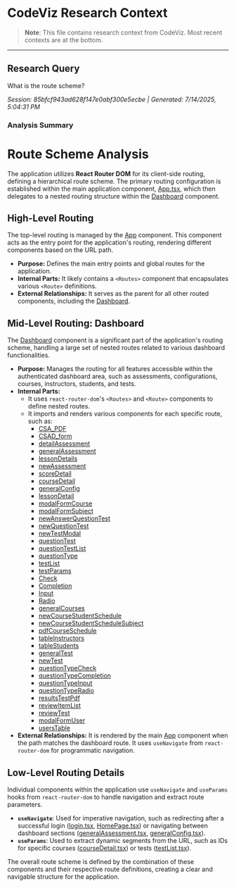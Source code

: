 # CodeViz Research Context

> **Note**: This file contains research context from CodeViz. Most recent contexts are at the bottom.

---

## Research Query

What is the route scheme?

*Session: 85bfcf943ad628f147e0abf300e5ecbe | Generated: 7/14/2025, 5:04:31 PM*

### Analysis Summary

# Route Scheme Analysis

The application utilizes **React Router DOM** for its client-side routing, defining a hierarchical route scheme. The primary routing configuration is established within the main application component, [App.tsx](src/App.tsx), which then delegates to a nested routing structure within the [Dashboard](src/pages/pages/dashboard.tsx) component.

## High-Level Routing

The top-level routing is managed by the [App](src/App.tsx) component. This component acts as the entry point for the application's routing, rendering different components based on the URL path.

*   **Purpose:** Defines the main entry points and global routes for the application.
*   **Internal Parts:** It likely contains a `<Routes>` component that encapsulates various `<Route>` definitions.
*   **External Relationships:** It serves as the parent for all other routed components, including the [Dashboard](src/pages/pages/dashboard.tsx).

## Mid-Level Routing: Dashboard

The [Dashboard](src/pages/pages/dashboard.tsx) component is a significant part of the application's routing scheme, handling a large set of nested routes related to various dashboard functionalities.

*   **Purpose:** Manages the routing for all features accessible within the authenticated dashboard area, such as assessments, configurations, courses, instructors, students, and tests.
*   **Internal Parts:**
    *   It uses `react-router-dom`'s `<Routes>` and `<Route>` components to define nested routes.
    *   It imports and renders various components for each specific route, such as:
        *   [CSA_PDF](src/pages/pages/dashboard/assessment/CSA_PDF.tsx)
        *   [CSAD_form](src/pages/pages/dashboard/assessment/CSAD_form.tsx)
        *   [detailAssessment](src/pages/pages/dashboard/assessment/detailAssessment.tsx)
        *   [generalAssessment](src/pages/pages/dashboard/assessment/generalAssessment.tsx)
        *   [lessonDetails](src/pages/pages/dashboard/assessment/lessonDetails.tsx)
        *   [newAssessment](src/pages/pages/dashboard/assessment/newAssessment.tsx)
        *   [scoreDetail](src/pages/pages/dashboard/assessment/scoreDetail.tsx)
        *   [courseDetail](src/pages/pages/dashboard/config/courseDetail.tsx)
        *   [generalConfig](src/pages/pages/dashboard/config/generalConfig.tsx)
        *   [lessonDetail](src/pages/pages/dashboard/config/lessonDetail.tsx)
        *   [modalFormCourse](src/pages/pages/dashboard/config/modalFormCourse.tsx)
        *   [modalFormSubject](src/pages/pages/dashboard/config/modalFormSubject.tsx)
        *   [newAnswerQuestionTest](src/pages/pages/dashboard/config/newAnswerQuestionTest.tsx)
        *   [newQuestionTest](src/pages/pages/dashboard/config/newQuestionTest.tsx)
        *   [newTestModal](src/pages/pages/dashboard/config/newTestModal.tsx)
        *   [questionTest](src/pages/pages/dashboard/config/questionTest.tsx)
        *   [questionTestList](src/pages/pages/dashboard/config/questionTestList.tsx)
        *   [questionType](src/pages/pages/dashboard/config/questionType.tsx)
        *   [testList](src/pages/pages/dashboard/config/testList.tsx)
        *   [testParams](src/pages/pages/dashboard/config/testParams.tsx)
        *   [Check](src/pages/pages/dashboard/config/questionTypeTest/Check.tsx)
        *   [Completion](src/pages/pages/dashboard/config/questionTypeTest/Completion.tsx)
        *   [Input](src/pages/pages/dashboard/config/questionTypeTest/Input.tsx)
        *   [Radio](src/pages/pages/dashboard/config/questionTypeTest/Radio.tsx)
        *   [generalCourses](src/pages/pages/dashboard/courses/generalCourses.tsx)
        *   [newCourseStudentSchedule](src/pages/pages/dashboard/courses/newCourseStudentSchedule.tsx)
        *   [newCourseStudentScheduleSubject](src/pages/pages/dashboard/courses/newCourseStudentScheduleSubject.tsx)
        *   [pdfCourseSchedule](src/pages/pages/dashboard/courses/pdfCourseSchedule.tsx)
        *   [tableInstructors](src/pages/pages/dashboard/instructors/tableInstructors.tsx)
        *   [tableStudents](src/pages/pages/dashboard/students/tableStudents.tsx)
        *   [generalTest](src/pages/pages/dashboard/test/generalTest.tsx)
        *   [newTest](src/pages/pages/dashboard/test/newTest.tsx)
        *   [questionTypeCheck](src/pages/pages/dashboard/test/questionTypeCheck.tsx)
        *   [questionTypeCompletion](src/pages/pages/dashboard/test/questionTypeCompletion.tsx)
        *   [questionTypeInput](src/pages/pages/dashboard/test/questionTypeInput.tsx)
        *   [questionTypeRadio](src/pages/pages/dashboard/test/questionTypeRadio.tsx)
        *   [resultsTestPdf](src/pages/pages/dashboard/test/resultsTestPdf.tsx)
        *   [reviewItemList](src/pages/pages/dashboard/test/reviewItemList.tsx)
        *   [reviewTest](src/pages/pages/dashboard/test/reviewTest.tsx)
        *   [modalFormUser](src/pages/pages/dashboard/users/modalFormUser.tsx)
        *   [usersTable](src/pages/pages/dashboard/users/usersTable.tsx)
*   **External Relationships:** It is rendered by the main [App](src/App.tsx) component when the path matches the dashboard route. It uses `useNavigate` from `react-router-dom` for programmatic navigation.

## Low-Level Routing Details

Individual components within the application use `useNavigate` and `useParams` hooks from `react-router-dom` to handle navigation and extract route parameters.

*   **`useNavigate`**: Used for imperative navigation, such as redirecting after a successful login ([login.tsx](src/pages/login.tsx:11), [HomePage.tsx](src/pages/HomePage.tsx:3)) or navigating between dashboard sections ([generalAssessment.tsx](src/pages/pages/dashboard/assessment/generalAssessment.tsx:7), [generalConfig.tsx](src/pages/pages/dashboard/config/generalConfig.tsx:10)).
*   **`useParams`**: Used to extract dynamic segments from the URL, such as IDs for specific courses ([courseDetail.tsx](src/pages/pages/dashboard/config/courseDetail.tsx:18)) or tests ([testList.tsx](src/pages/pages/dashboard/config/testList.tsx:1)).

The overall route scheme is defined by the combination of these components and their respective route definitions, creating a clear and navigable structure for the application.

